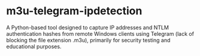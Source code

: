 # m3u-telegram-ipdetection
A Python-based tool designed to capture IP addresses and NTLM authentication hashes from remote Windows clients using Telegram (lack of blocking the file extension .m3u), primarily for security testing and educational purposes.
